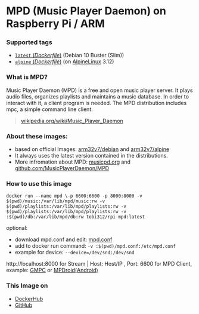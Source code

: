 # MPD (Music Player Daemon) on Raspberry Pi / ARM

### Supported tags
-	[`latest` (*Dockerfile*)](https://github.com/Tob1asDocker/rpi-mpd/blob/master/debian.armhf.Dockerfile) (Debian 10 Buster (Slim))
-	[`alpine` (*Dockerfile*)](https://github.com/Tob1asDocker/rpi-mpd/blob/master/alpine.armhf.Dockerfile) (on [AlpineLinux](https://pkgs.alpinelinux.org/package/v3.12/community/armhf/mpd) 3.12)

### What is MPD?
Music Player Daemon (MPD) is a free and open music player server. It plays audio files, organizes playlists and maintains a music database. In order to interact with it, a client program is needed. The MPD distribution includes mpc, a simple command line client.
> [wikipedia.org/wiki/Music_Player_Daemon](https://en.wikipedia.org/wiki/Music_Player_Daemon) 

### About these images:
* based on official Images: [arm32v7/debian](https://hub.docker.com/r/arm32v7/debian/) and [arm32v7/alpine](https://hub.docker.com/r/arm32v7/alpine/)
* It always uses the latest version contained in the distributions.
* More infromation about MPD: [musicpd.org](https://www.musicpd.org/) and [github.com/MusicPlayerDaemon/MPD](https://github.com/MusicPlayerDaemon/MPD)

### How to use this image
``` docker run --name mpd \-p 6600:6600 -p 8000:8000 -v $(pwd)/music:/var/lib/mpd/music:rw -v $(pwd)/playlists:/var/lib/mpd/playlists:rw -v $(pwd)/playlists:/var/lib/mpd/playlists:rw -v :$(pwd)/db:/var/lib/mpd/db:rw tobi312/rpi-mpd:latest ```

optional: 
* download mpd.conf and edit: [mpd.conf](https://github.com/Tob1asDocker/rpi-mpd/blob/master/mpd.conf)
* add to docker run command: ``` -v :$(pwd)/mpd.conf:/etc/mpd.conf ```
* example for device: ```--device=/dev/snd:/dev/snd```

http://localhost:8000 for Stream | Host: Host/IP , Port: 6600 for MPD Client, example: [GMPC](https://gmpclient.org/) or [MPDroid(Android)](https://play.google.com/store/apps/details?id=com.namelessdev.mpdroid)

### This Image on
* [DockerHub](https://hub.docker.com/r/tobi312/rpi-mpd)
* [GitHub](https://github.com/Tob1asDocker/rpi-mpd)
